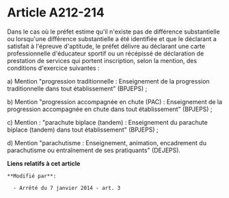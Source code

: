 # Article A212-214

Dans le cas où le préfet estime qu'il n'existe pas de différence substantielle ou lorsqu'une différence substantielle a été
identifiée et que le déclarant a satisfait à l'épreuve d'aptitude, le préfet délivre au déclarant une carte professionnelle
d'éducateur sportif ou un récépissé de déclaration de prestation de services qui portent inscription, selon la mention, des
conditions d'exercice suivantes : 

a) Mention "progression traditionnelle : Enseignement de la progression traditionnelle dans tout établissement" (BPJEPS) ;  

b) Mention "progression accompagnée en chute (PAC) : Enseignement de la progression accompagnée en chute dans tout
établissement" (BPJEPS) ; 

c) Mention : "parachute biplace (tandem) : Enseignement du parachute biplace (tandem) dans tout établissement" (BPJEPS) ; 

d) Mention "parachutisme : Enseignement, animation, encadrement du parachutisme ou entraînement de ses pratiquants" (DEJEPS).

**Liens relatifs à cet article**

	**Modifié par**:

	  - Arrêté du 7 janvier 2014 - art. 3
